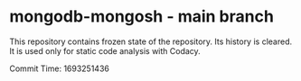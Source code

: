 # mongodb-mongosh - main branch

This repository contains frozen state of the repository.
Its history is cleared. It is used only for static code
analysis with Codacy.

Commit Time: 1693251436